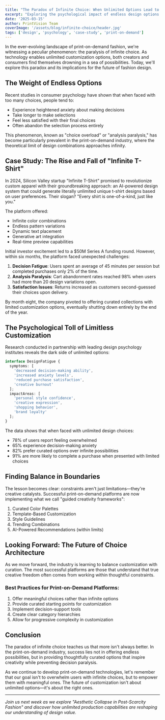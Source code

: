 ```yaml
---
title: "The Paradox of Infinite Choice: When Unlimited Options Lead to Decision Paralysis"
excerpt: "Exploring the psychological impact of endless design options in the print-on-demand industry, featuring the cautionary tale of the 'Infinite T-Shirt' startup."
date: '2025-03-15'
author: PrintVision Team
coverImage: '/assets/blog/infinite-choice/header.jpg'
tags: ['design', 'psychology', 'case-study', 'print-on-demand']
---
```


In the ever-evolving landscape of print-on-demand fashion, we're witnessing a peculiar phenomenon: the paralysis of infinite choice. As technology enables unlimited customization options, both creators and consumers find themselves drowning in a sea of possibilities. Today, we'll explore this paradox and its implications for the future of fashion design.

## The Weight of Endless Options

Recent studies in consumer psychology have shown that when faced with too many choices, people tend to:
- Experience heightened anxiety about making decisions
- Take longer to make selections
- Feel less satisfied with their final choices
- Often abandon the selection process entirely

This phenomenon, known as "choice overload" or "analysis paralysis," has become particularly prevalent in the print-on-demand industry, where the theoretical limit of design combinations approaches infinity.

## Case Study: The Rise and Fall of "Infinite T-Shirt"

In 2024, Silicon Valley startup "Infinite T-Shirt" promised to revolutionize custom apparel with their groundbreaking approach: an AI-powered design system that could generate literally unlimited unique t-shirt designs based on user preferences. Their slogan? "Every shirt is one-of-a-kind, just like you."

The platform offered:
- Infinite color combinations
- Endless pattern variations
- Dynamic text placement
- Generative art integration
- Real-time preview capabilities

Initial investor excitement led to a $50M Series A funding round. However, within six months, the platform faced unexpected challenges:

1. **Decision Fatigue**: Users spent an average of 45 minutes per session but completed purchases only 2% of the time.
2. **Analysis Paralysis**: Cart abandonment rates reached 98% when users had more than 20 design variations open.
3. **Satisfaction Issues**: Returns increased as customers second-guessed their choices upon delivery.

By month eight, the company pivoted to offering curated collections with limited customization options, eventually shutting down entirely by the end of the year.

## The Psychological Toll of Limitless Customization

Research conducted in partnership with leading design psychology institutes reveals the dark side of unlimited options:

```typescript
interface DesignFatigue {
  symptoms: [
    'decreased decision-making ability',
    'increased anxiety levels',
    'reduced purchase satisfaction',
    'creative burnout'
  ];
  impactAreas: [
    'personal style confidence',
    'creative expression',
    'shopping behavior',
    'brand loyalty'
  ];
}
```

The data shows that when faced with unlimited design choices:
- 78% of users report feeling overwhelmed
- 65% experience decision-making anxiety
- 82% prefer curated options over infinite possibilities
- 91% are more likely to complete a purchase when presented with limited choices

## Finding Balance in Boundaries

The lesson becomes clear: constraints aren't just limitations—they're creative catalysts. Successful print-on-demand platforms are now implementing what we call "guided creativity frameworks":

1. Curated Color Palettes
2. Template-Based Customization
3. Style Guidelines
4. Trending Combinations
5. AI-Powered Recommendations (within limits)

## Looking Forward: The Future of Choice Architecture

As we move forward, the industry is learning to balance customization with curation. The most successful platforms are those that understand that true creative freedom often comes from working within thoughtful constraints.

### Best Practices for Print-on-Demand Platforms:

1. Offer meaningful choices rather than infinite options
2. Provide curated starting points for customization
3. Implement decision-support tools
4. Create clear category hierarchies
5. Allow for progressive complexity in customization

## Conclusion

The paradox of infinite choice teaches us that more isn't always better. In the print-on-demand industry, success lies not in offering endless possibilities, but in providing thoughtfully curated options that inspire creativity while preventing decision paralysis.

As we continue to develop print-on-demand technologies, let's remember that our goal isn't to overwhelm users with infinite choices, but to empower them with meaningful ones. The future of customization isn't about unlimited options—it's about the right ones.

---

*Join us next week as we explore "Aesthetic Collapse in Post-Scarcity Fashion" and discover how unlimited production capabilities are reshaping our understanding of design value.*